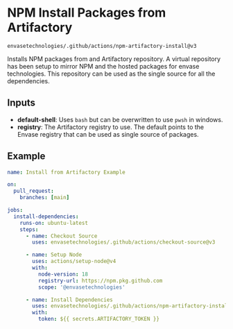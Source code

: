 # NPM Install Packages from Artifactory

`envasetechnologies/.github/actions/npm-artifactory-install@v3`

Installs NPM packages from and Artifactory repository. A virtual repository has been setup to mirror NPM and the hosted packages for envase technologies. This repository can be used as the single source for all the dependencies.

## Inputs
- **default-shell**: Uses `bash` but can be overwritten to use `pwsh` in windows.
- **registry**: The Artifactory registry to use. The default points to the Envase registry that can be used as single source of packages.

## Example

```yaml
name: Install from Artifactory Example

on:
  pull_request:
    branches: [main]

jobs:
  install-dependencies:
    runs-on: ubuntu-latest
    steps:
      - name: Checkout Source
        uses: envasetechnologies/.github/actions/checkout-source@v3

      - name: Setup Node
        uses: actions/setup-node@v4
        with:
          node-version: 18
          registry-url: https://npm.pkg.github.com
          scope: '@envasetechnologies'

      - name: Install Dependencies
        uses: envasetechnologies/.github/actions/npm-artifactory-install@v3
        with:
          token: ${{ secrets.ARTIFACTORY_TOKEN }}
```
